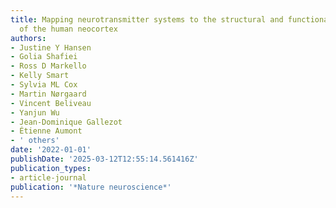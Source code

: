 ```yaml
---
title: Mapping neurotransmitter systems to the structural and functional organization
  of the human neocortex
authors:
- Justine Y Hansen
- Golia Shafiei
- Ross D Markello
- Kelly Smart
- Sylvia ML Cox
- Martin Nørgaard
- Vincent Beliveau
- Yanjun Wu
- Jean-Dominique Gallezot
- Étienne Aumont
- ' others'
date: '2022-01-01'
publishDate: '2025-03-12T12:55:14.561416Z'
publication_types:
- article-journal
publication: '*Nature neuroscience*'
---
```

